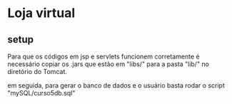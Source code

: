 # Loja virtual
## setup
Para que os códigos em jsp e servlets funcionem corretamente é necessário copiar
os .jars que estão em "libs/" para a pasta "lib/" no diretório do Tomcat.

em seguida, para gerar o banco de dados e o usuário basta rodar o script "mySQL/curso5db.sql"
